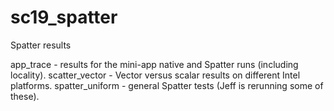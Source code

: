 # sc19_spatter
Spatter results

app_trace - results for the mini-app native and Spatter runs (including locality).
scatter_vector - Vector versus scalar results on different Intel platforms.
spatter_uniform - general Spatter tests (Jeff is rerunning some of these).

